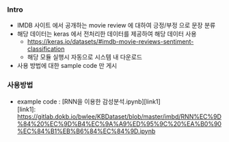 ### Intro

* IMDB 사이트 에서 공개하는 movie review 에 대하여 긍정/부정 으로 문장 분류
* 해당 데이터는 keras 에서 전처리한 데이터를 제공하여 해당 데이터 사용
    * https://keras.io/datasets/#imdb-movie-reviews-sentiment-classification
    * 해당 모듈 실행시 자동으로 시스템 내 다운로드
* 사용 방법에 대한 sample code 만 게시
 
### 사용방법
* example code : [RNN을 이용한 감성분석.ipynb][link1]   
[link1]: https://gitlab.dokb.io/bwlee/KBDataset/blob/master/imbd/RNN%EC%9D%84%20%EC%9D%B4%EC%9A%A9%ED%95%9C%20%EA%B0%90%EC%84%B1%EB%B6%84%EC%84%9D.ipynb